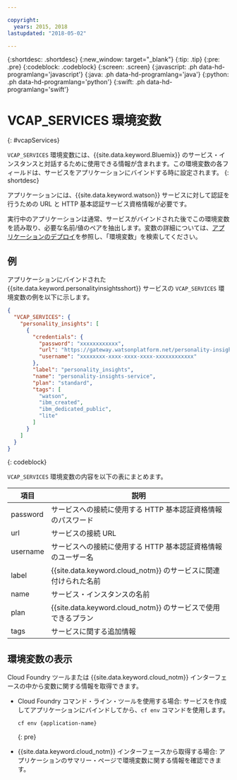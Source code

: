 ```yaml
---

copyright:
  years: 2015, 2018
lastupdated: "2018-05-02"

---
```


{:shortdesc: .shortdesc}
{:new_window: target="_blank"}
{:tip: .tip}
{:pre: .pre}
{:codeblock: .codeblock}
{:screen: .screen}
{:javascript: .ph data-hd-programlang='javascript'}
{:java: .ph data-hd-programlang='java'}
{:python: .ph data-hd-programlang='python'}
{:swift: .ph data-hd-programlang='swift'}

# VCAP\_SERVICES 環境変数
{: #vcapServices}

`VCAP_SERVICES` 環境変数には、{{site.data.keyword.Bluemix}} のサービス・インスタンスと対話するために使用できる情報が含まれます。この環境変数の各フィールドは、サービスをアプリケーションにバインドする時に設定されます。
{: shortdesc}

アプリケーションには、{{site.data.keyword.watson}} サービスに対して認証を行うための URL と HTTP 基本認証サービス資格情報が必要です。

実行中のアプリケーションは通常、サービスがバインドされた後でこの環境変数を読み取り、必要な名前/値のペアを抽出します。変数の詳細については、[アプリケーションのデプロイ](/docs/manageapps/depapps.html#app_env)を参照し、「環境変数」を検索してください。

## 例
アプリケーションにバインドされた {{site.data.keyword.personalityinsightsshort}} サービスの `VCAP_SERVICES` 環境変数の例を以下に示します。

```json
{
  "VCAP_SERVICES": {
    "personality_insights": [
      {
        "credentials": {
          "password": "xxxxxxxxxxxx",
          "url": "https://gateway.watsonplatform.net/personality-insights/api",
          "username": "xxxxxxxx-xxxx-xxxx-xxxx-xxxxxxxxxxxx"
        },
        "label": "personality_insights",
        "name": "personality-insights-service",
        "plan": "standard",
        "tags": [
          "watson",
          "ibm_created",
          "ibm_dedicated_public",
          "lite"
        ]
      }
    ]
  }
}
```
{: codeblock}

`VCAP_SERVICES` 環境変数の内容を以下の表にまとめます。

| 項目     | 説明                                                                                       |
|----------|--------------------------------------------------------------------------------------------|
| password | サービスへの接続に使用する HTTP 基本認証資格情報のパスワード                               |
| url      | サービスの接続 URL                                                                         |
| username | サービスへの接続に使用する HTTP 基本認証資格情報のユーザー名                               |
| label    | {{site.data.keyword.cloud_notm}} のサービスに関連付けられた名前                          |
| name     | サービス・インスタンスの名前                                                               |
| plan     | {{site.data.keyword.cloud_notm}} のサービスで使用できるプラン                      |
| tags     | サービスに関する追加情報                                                                   |

## 環境変数の表示
Cloud Foundry ツールまたは {{site.data.keyword.cloud_notm}} インターフェースの中から変数に関する情報を取得できます。

- Cloud Foundry コマンド・ライン・ツールを使用する場合: サービスを作成してアプリケーションにバインドしてから、`cf env` コマンドを使用します。

    ```bash
    cf env {application-name}
    ```
    {: pre}

- {{site.data.keyword.cloud_notm}} インターフェースから取得する場合: アプリケーションのサマリー・ページで環境変数に関する情報を確認できます。
